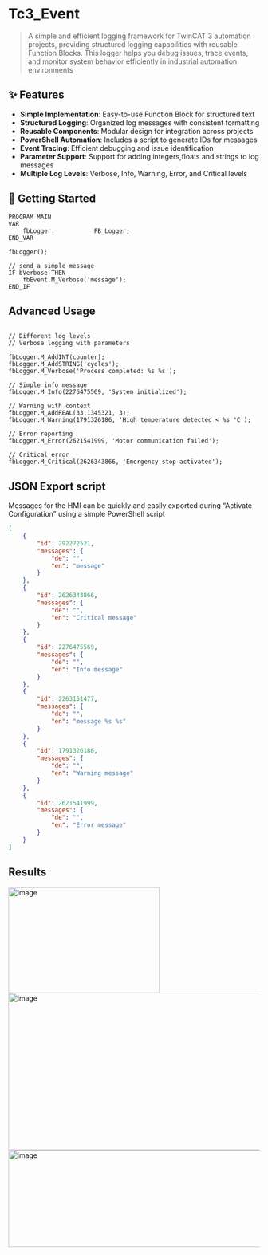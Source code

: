 # Tc3_Event

> A simple and efficient logging framework for TwinCAT 3 automation projects,
> providing structured logging capabilities with reusable Function Blocks.
> This logger helps you debug issues, trace events, and monitor system behavior efficiently in industrial automation environments

## ✨ Features

- **Simple Implementation**: Easy-to-use Function Block for structured text
- **Structured Logging**: Organized log messages with consistent formatting
- **Reusable Components**: Modular design for integration across projects
- **PowerShell Automation**: Includes a script to generate IDs for messages
- **Event Tracing**: Efficient debugging and issue identification
- **Parameter Support**: Support for adding integers,floats and strings to log messages
- **Multiple Log Levels**: Verbose, Info, Warning, Error, and Critical levels

## 🚀 Getting Started

```iecst
PROGRAM MAIN
VAR
	fbLogger:			FB_Logger;
END_VAR

fbLogger();

// send a simple message
IF bVerbose THEN
	fbEvent.M_Verbose('message');
END_IF

```

## Advanced Usage

```iecst

// Different log levels
// Verbose logging with parameters

fbLogger.M_AddINT(counter);
fbLogger.M_AddSTRING('cycles');
fbLogger.M_Verbose('Process completed: %s %s');

// Simple info message
fbLogger.M_Info(2276475569, 'System initialized');

// Warning with context
fbLogger.M_AddREAL(33.1345321, 3);
fbLogger.M_Warning(1791326186, 'High temperature detected < %s °C');

// Error reporting
fbLogger.M_Error(2621541999, 'Motor communication failed');

// Critical error
fbLogger.M_Critical(2626343866, 'Emergency stop activated');

```
## JSON Export script

Messages for the HMI can be quickly and easily exported during “Activate Configuration” using a simple PowerShell script

```json
[
    {
        "id": 292272521,
        "messages": {
            "de": "",
            "en": "message"
        }
    },
    {
        "id": 2626343866,
        "messages": {
            "de": "",
            "en": "Critical message"
        }
    },
    {
        "id": 2276475569,
        "messages": {
            "de": "",
            "en": "Info message"
        }
    },
    {
        "id": 2263151477,
        "messages": {
            "de": "",
            "en": "message %s %s"
        }
    },
    {
        "id": 1791326186,
        "messages": {
            "de": "",
            "en": "Warning message"
        }
    },
    {
        "id": 2621541999,
        "messages": {
            "de": "",
            "en": "Error message"
        }
    }
]
```
## Results

<img width="303" height="212" alt="image" src="https://github.com/user-attachments/assets/76e4d475-e2f1-42ff-9ccd-e3bdb786d7bc" />
<img width="768" height="315" alt="image" src="https://github.com/user-attachments/assets/b2c84339-6437-416f-bf1d-d2c682075724" />
<img width="1271" height="195" alt="image" src="https://github.com/user-attachments/assets/dbc4e062-77dd-4cb7-ab16-48f9eb94d3ca" />





